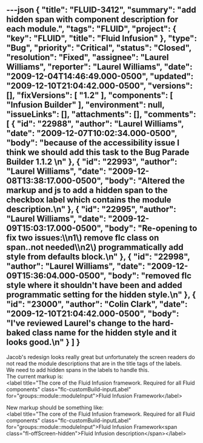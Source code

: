 ---json
{
  "title": "FLUID-3412",
  "summary": "add hidden span with component description for each module.",
  "tags": "FLUID",
  "project": {
    "key": "FLUID",
    "title": "Fluid Infusion"
  },
  "type": "Bug",
  "priority": "Critical",
  "status": "Closed",
  "resolution": "Fixed",
  "assignee": "Laurel Williams",
  "reporter": "Laurel Williams",
  "date": "2009-12-04T14:46:49.000-0500",
  "updated": "2009-12-10T21:04:42.000-0500",
  "versions": [],
  "fixVersions": [
    "1.2"
  ],
  "components": [
    "Infusion Builder"
  ],
  "environment": null,
  "issueLinks": [],
  "attachments": [],
  "comments": [
    {
      "id": "22988",
      "author": "Laurel Williams",
      "date": "2009-12-07T10:02:34.000-0500",
      "body": "because of the accessibility issue I think we should add this task to the Bug Parade Builder 1.1.2&#x20;\n"
    },
    {
      "id": "22993",
      "author": "Laurel Williams",
      "date": "2009-12-08T13:38:17.000-0500",
      "body": "Altered the markup and js to add a hidden span to the checkbox label which contains the module description.\n"
    },
    {
      "id": "22995",
      "author": "Laurel Williams",
      "date": "2009-12-09T15:03:17.000-0500",
      "body": "Re-opening to fix two issues:\\\n1\\) remove flc class on span..not needed\\\n2\\) programmatically add style from defaults block.\n"
    },
    {
      "id": "22998",
      "author": "Laurel Williams",
      "date": "2009-12-09T15:36:04.000-0500",
      "body": "removed flc style where it shouldn't have been and added programmatic setting for the hidden style.\n"
    },
    {
      "id": "23000",
      "author": "Colin Clark",
      "date": "2009-12-10T21:04:42.000-0500",
      "body": "I've reviewed Laurel's change to the hard-baked class name for the hidden style and it looks good.\n"
    }
  ]
}
---
Jacob's redesign looks really great but unfortunately the screen readers do not read the module descriptions that are in the title tags of the labels. \
We need to add hidden spans in the labels to handle this.\
The current markup is:\
\<label title="The core of the Fluid Infusion framework. Required for all Fluid components" class="flc-customBuild-inputLabel" for="groups::module::moduleInput">Fluid Infusion Framework\</label>

New markup should be something like:\
\<label title="The core of the Fluid Infusion framework. Required for all Fluid components" class="flc-customBuild-inputLabel" for="groups::module::moduleInput">Fluid Infusion Framework\<span class="fl-offScreen-hidden">Fluid Infusion description\</span>\</label>

        